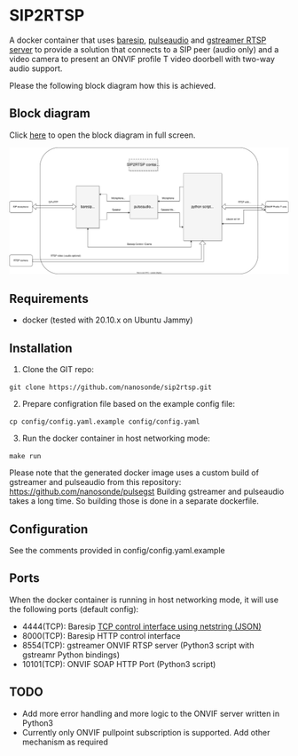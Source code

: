 # SIP2RTSP
A docker container that uses [baresip](https://github.com/baresip/baresip), [pulseaudio](https://www.freedesktop.org/wiki/Software/PulseAudio/) and [gstreamer RTSP server](https://gstreamer.freedesktop.org/documentation/gst-rtsp-server/rtsp-onvif-server.html?gi-language=python) to provide a solution that connects to a SIP peer (audio only) and a video camera to present an ONVIF profile T video doorbell with two-way audio support.

Please the following block diagram how this is achieved.


## Block diagram
Click [here](https://raw.githubusercontent.com/nanosonde/sip2rtsp/main/docs/sip2rtsp_block_diagram.svg) to open the block diagram in full screen.

![block_diagram](./docs/sip2rtsp_block_diagram.svg)


## Requirements

* docker (tested with 20.10.x on Ubuntu Jammy)

## Installation

1. Clone the GIT repo:

  `git clone https://github.com/nanosonde/sip2rtsp.git`

2. Prepare configration file based on the example config file:

  `cp config/config.yaml.example config/config.yaml`

3. Run the docker container in host networking mode:

  `make run`

Please note that the generated docker image uses a custom build of gstreamer and pulseaudio from this repository: https://github.com/nanosonde/pulsegst
Building gstreamer and pulseaudio takes a long time. So building those is done in a separate dockerfile.

## Configuration

See the comments provided in config/config.yaml.example

## Ports
When the docker container is running in host networking mode, it will use the following ports (default config):
* 4444(TCP): Baresip [TCP control interface using netstring (JSON)](https://github.com/baresip/baresip/blob/main/modules/ctrl_tcp/ctrl_tcp.c)
* 8000(TCP): Baresip HTTP control interface
* 8554(TCP): gstreamer ONVIF RTSP server (Python3 script with gstreamr Python bindings)
* 10101(TCP): ONVIF SOAP HTTP Port (Python3 script)

## TODO
* Add more error handling and more logic to the ONVIF server written in Python3
* Currently only ONVIF pullpoint subscription is supported. Add other mechanism as required
